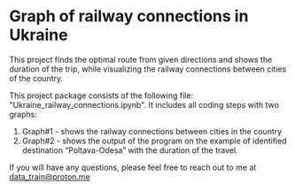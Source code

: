 # Graph of railway connections in Ukraine
This project finds the optimal route from given directions and shows the duration of the trip, while visualizing the railway connections between cities of the country.

This project package consists of the following file: "Ukraine_railway_connections.ipynb". It includes all coding steps with two graphs:

1. Graph#1 - shows the railway connections between cities in the country
2. Graph#2 - shows the output of the program on the example of identified destination “Poltava-Odesa” with the duration of the travel. 

If you will have any questions, please feel free to reach out to me at data_train@proton.me

